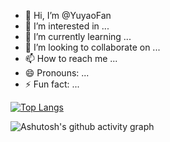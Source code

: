 - 👋 Hi, I’m @YuyaoFan
- 👀 I’m interested in ...
- 🌱 I’m currently learning ...
- 💞️ I’m looking to collaborate on ...
- 📫 How to reach me ...
- 😄 Pronouns: ...
- ⚡ Fun fact: ...

<!---
YuyaoFan/YuyaoFan is a ✨ special ✨ repository because its `README.md` (this file) appears on your GitHub profile.
You can click the Preview link to take a look at your changes.
--->

[![Top Langs](https://github-readme-stats.vercel.app/api/top-langs/?username=YuyaoFan&layout=donut-vertical&theme=dark)](https://github.com/anuraghazra/github-readme-stats)

![Ashutosh's github activity graph](https://github-readme-activity-graph.vercel.app/graph?username=YuyaoFan&theme=github-compact)

